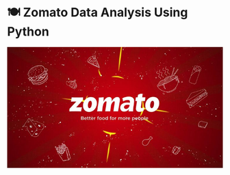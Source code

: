# 🍽️ Zomato Data Analysis Using Python
![Zomato](https://github.com/132006-bhumi/Zomato-Python-Project/blob/main/Zomato%20Logo.jpeg)
